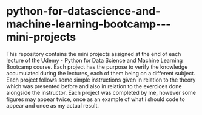# python-for-datascience-and-machine-learning-bootcamp---mini-projects

This repository contains the mini projects assigned at the end of each lecture of the Udemy - Python for Data Science and Machine Learning Bootcamp course.
Each project has the purpose to verify the knowledge accumulated during the lectures, each of them being on a different subject. 
Each project follows some simple instructions given in relation to the theory which was presented before and also in relation to the exercices done alongside the instructor.
Each project was completed by me, however some figures may appear twice, once as an example of what i should code to appear and once as my actual result.
